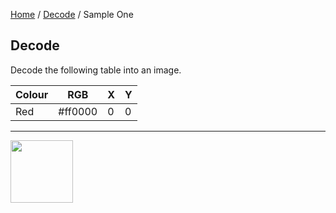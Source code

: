 [Home](/) / [Decode](/decode) / Sample One

<style>@import url("//readme.codeadam.ca/readme.css");</style>

## Decode

Decode the following table into an image.

| Colour               | RGB             | X     | Y     | 
| -------------------- | --------------- | ----- | ----- | 
| Red                  | #ff0000       | 0     | 0     |

---

<a href="https://codeadam.ca">
<img src="https://cdn.codeadam.ca/images@1.0.0/codeadam-logo-coloured-horizontal.png" width="100">
</a>